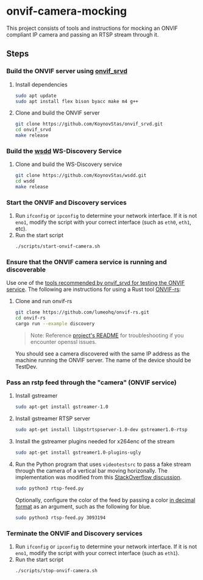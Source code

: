 # onvif-camera-mocking
This project consists of tools and instructions for mocking an ONVIF compliant IP camera and passing an RTSP stream through it.

## Steps
### Build the ONVIF server using [onvif_srvd](https://github.com/KoynovStas/onvif_srvd)
1. Install dependencies
    ```sh
    sudo apt update
    sudo apt install flex bison byacc make m4 g++
    ```
1. Clone and build the ONVIF server
    ```sh
    git clone https://github.com/KoynovStas/onvif_srvd.git
    cd onvif_srvd
    make release
    ```
### Build the [wsdd](https://github.com/KoynovStas/wsdd) WS-Discovery Service
1. Clone and build the WS-Discovery service
    ```sh
    git clone https://github.com/KoynovStas/wsdd.git
    cd wsdd
    make release
    ```
### Start the ONVIF and Discovery services
1. Run `ifconfig` or `ipconfig` to determine your network interface. If it is not `eno1`, modify the script with your correct interface (such as `eth0`, `eth1`, etc). 
1. Run the start script
    ```sh
    ./scripts/start-onvif-camera.sh
    ```
### Ensure that the ONVIF camera service is running and discoverable 
Use one of the [tools recommended by onvif_srvd for testing the ONVIF service](https://github.com/KoynovStas/onvif_srvd#testing). The following are instructions for using a Rust tool [ONVIF-rs](https://github.com/lumeohq/onvif-rs):
1. Clone and run onvif-rs
    ```sh
    git clone https://github.com/lumeohq/onvif-rs.git
    cd onvif-rs
    cargo run --example discovery
    ```
    > Note: Reference [project's README](https://github.com/lumeohq/onvif-rs#troubleshooting) for troubleshooting if you encounter openssl issues.

    You should see a camera discovered with the same IP address as the machine running the ONVIF server. The name of the device should be TestDev.
### Pass an rstp feed through the "camera" (ONVIF service) 
1. Install gstreamer
    ```sh
    sudo apt-get install gstreamer-1.0
    ```
1. Install gstreamer RTSP server
    ```sh
    sudo apt-get install libgstrtspserver-1.0-dev gstreamer1.0-rtsp 
    ```
1. Install the gstreamer plugins needed for x264enc of the stream
    ```sh
    sudo apt-get install gstreamer1.0-plugins-ugly
    ```
1. Run the Python program that uses `videotestsrc` to pass a fake stream through the camera of a vertical bar moving horizonally. The implementation was modified from this [StackOverflow discussion](https://stackoverflow.com/questions/59858898/how-to-convert-a-video-on-disk-to-a-rtsp-stream).
    ```sh
    sudo python3 rtsp-feed.py 
    ```

    Optionally, configure the color of the feed by passing a color [in decimal format](https://www.mathsisfun.com/hexadecimal-decimal-colors.html) as an argument, such as the following for blue.
    ```sh
    sudo python3 rtsp-feed.py 3093194
    ```

### Terminate the ONVIF and Discovery services
1. Run `ifconfig` or `ipconfig` to determine your network interface. If it is not `eno1`, modify the script with your correct interface (such as `eth1`). 
1. Run the start script
    ```sh
    ./scripts/stop-onvif-camera.sh
    ```
